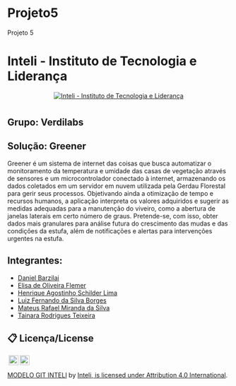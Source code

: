 # Projeto5
Projeto 5
# Inteli - Instituto de Tecnologia e Liderança

<p align="center">
<a href= "https://www.inteli.edu.br/"><img src="https://www.inteli.edu.br/wp-content/uploads/2021/08/20172028/marca_1-2.png" alt="Inteli - Instituto de Tecnologia e Liderança" border="0"></a>
</p>

#

## Grupo: Verdilabs

## Solução: Greener
Greener é um sistema de internet das coisas que busca automatizar o monitoramento da temperatura e umidade das casas de vegetação através de sensores e um microcontrolador conectado à internet, armazenando os dados coletados em um servidor em nuvem utilizada pela Gerdau Florestal para gerir seus processos. 
Objetivando ainda a otimização de tempo e recursos humanos, a aplicação interpreta os valores adquiridos e sugerir as medidas adequadas para a manutenção do viveiro, como a abertura de janelas laterais em certo número de graus. Pretende-se, com isso, obter dados mais granulares para análise futura do crescimento das mudas e das condições da estufa, além de notificações e alertas para intervenções urgentes na estufa.


## Integrantes:
- <a href="https://www.linkedin.com/in/daniel-barzilai-061036234/"> Daniel Barzilai</a>
- <a href="https://www.linkedin.com/in/arthur-fraige/">Elisa de Oliveira Flemer</a>
- <a href="https://www.linkedin.com/in/henriqueschilderlima/">Henrique Agostinho Schilder Lima</a>
- <a href="https://www.linkedin.com/in/sbluizfernando/">Luiz Fernando da Silva Borges	</a>
- <a href="https://www.linkedin.com/in/mateus-rmiranda/">Mateus Rafael Miranda da Silva</a>
- <a href="https://www.linkedin.com/in/tainara-rodrigues-763a42233/">Tainara Rodrigues Teixeira</a> 


## 📋 Licença/License
<img style="height:22px!important;margin-left:3px;vertical-align:text-bottom;" src="https://mirrors.creativecommons.org/presskit/icons/cc.svg?ref=chooser-v1"><img style="height:22px!important;margin-left:3px;vertical-align:text-bottom;" src="https://mirrors.creativecommons.org/presskit/icons/by.svg?ref=chooser-v1"><p xmlns:cc="http://creativecommons.org/ns#" xmlns:dct="http://purl.org/dc/terms/"><a property="dct:title" rel="cc:attributionURL" href="https://github.com/Spidus/Teste_Final_1">MODELO GIT INTELI</a> by <a rel="cc:attributionURL dct:creator" property="cc:attributionName" href="#">Inteli, is licensed under <a href="http://creativecommons.org/licenses/by/4.0/?ref=chooser-v1" target="_blank" rel="license noopener noreferrer" style="display:inline-block;">Attribution 4.0 International</a>.</p>
